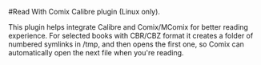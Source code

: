 #Read With Comix
Calibre plugin (Linux only). 

This plugin helps integrate Calibre and Comix/MComix for better reading experience. For selected books with CBR/CBZ format it creates a folder of numbered symlinks in /tmp, and then opens the first one, so Comix can automatically open the next file when you're reading.
